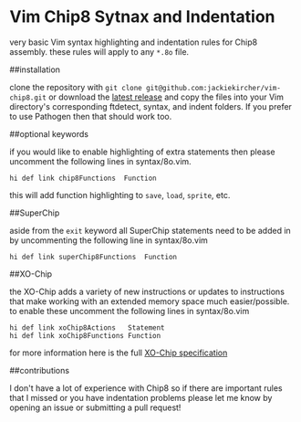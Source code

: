 Vim Chip8 Sytnax and Indentation
=================================

very basic Vim syntax highlighting and indentation rules for Chip8 assembly.
these rules will apply to any `*.8o` file.

##installation

clone the repository with
`git clone git@github.com:jackiekircher/vim-chip8.git`
or download the
[latest release](https://github.com/jackiekircher/vim-chip8/releases)
and copy the files into your Vim directory's corresponding ftdetect,
syntax, and indent folders. If you prefer to use Pathogen then that
should work too.


##optional keywords

if you would like to enable highlighting of extra statements then please uncomment the following
lines in syntax/8o.vim.

```VimL
hi def link chip8Functions  Function
```

this will add function highlighting to `save`, `load`, `sprite`, etc.


##SuperChip

aside from the `exit` keyword all SuperChip statements need to be added
in by uncommenting the following line in syntax/8o.vim

```VimL
hi def link superChip8Functions  Function
```

##XO-Chip

the XO-Chip adds a variety of new instructions or updates to instructions that
make working with an extended memory space much easier/possible. to enable these
uncomment the following lines in syntax/8o.vim

```VimL
hi def link xoChip8Actions   Statement
hi def link xoChip8Functions Function
```

for more information here is the full [XO-Chip specification](https://github.com/JohnEarnest/Octo/blob/gh-pages/docs/XO-ChipSpecification.md)


##contributions

I don't have a lot of experience with Chip8 so if there are important rules that I
missed or you have indentation problems please let me know by opening an issue or
submitting a pull request!
